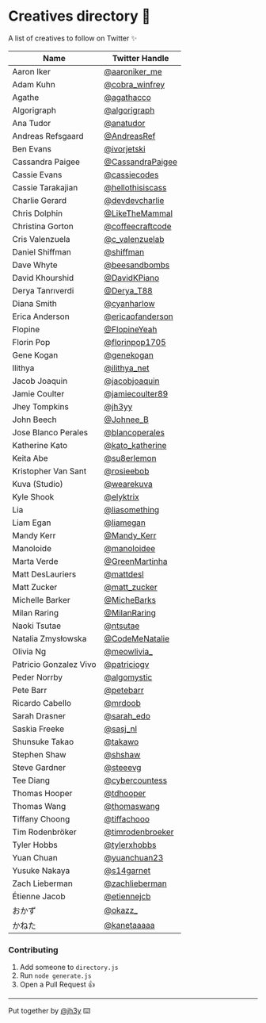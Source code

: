 
# Creatives directory 📖

A list of creatives to follow on Twitter ✨

| Name  | Twitter Handle |
| ------| -------------- |
|Aaron Iker|[@aaroniker_me](https://twitter.com/@aaroniker_me)|
|Adam Kuhn|[@cobra_winfrey](https://twitter.com/@cobra_winfrey)|
|Agathe|[@agathacco](https://twitter.com/@agathacco)|
|Algorigraph|[@algorigraph](https://twitter.com/@algorigraph)|
|Ana Tudor|[@anatudor](https://twitter.com/@anatudor)|
|Andreas Refsgaard|[@AndreasRef](https://twitter.com/@AndreasRef)|
|Ben Evans|[@ivorjetski](https://twitter.com/@ivorjetski)|
|Cassandra Paigee|[@CassandraPaigee](https://twitter.com/@CassandraPaigee)|
|Cassie Evans|[@cassiecodes](https://twitter.com/@cassiecodes)|
|Cassie Tarakajian|[@hellothisiscass](https://twitter.com/@hellothisiscass)|
|Charlie Gerard|[@devdevcharlie](https://twitter.com/@devdevcharlie)|
|Chris Dolphin|[@LikeTheMammal](https://twitter.com/@LikeTheMammal)|
|Christina Gorton|[@coffeecraftcode](https://twitter.com/@coffeecraftcode)|
|Cris Valenzuela|[@c_valenzuelab](https://twitter.com/@c_valenzuelab)|
|Daniel Shiffman|[@shiffman](https://twitter.com/@shiffman)|
|Dave Whyte|[@beesandbombs](https://twitter.com/@beesandbombs)|
|David Khourshid|[@DavidKPiano](https://twitter.com/@DavidKPiano)|
|Derya Tanrıverdi|[@Derya_T88](https://twitter.com/@Derya_T88)|
|Diana Smith|[@cyanharlow](https://twitter.com/@cyanharlow)|
|Erica Anderson|[@ericaofanderson](https://twitter.com/@ericaofanderson)|
|Flopine|[@FlopineYeah](https://twitter.com/@FlopineYeah)|
|Florin Pop|[@florinpop1705](https://twitter.com/@florinpop1705)|
|Gene Kogan|[@genekogan](https://twitter.com/@genekogan)|
|Ilithya|[@ilithya_net](https://twitter.com/@ilithya_net)|
|Jacob Joaquin|[@jacobjoaquin](https://twitter.com/@jacobjoaquin)|
|Jamie Coulter|[@jamiecoulter89](https://twitter.com/@jamiecoulter89)|
|Jhey Tompkins|[@jh3yy](https://twitter.com/@jh3yy)|
|John Beech|[@Johnee_B](https://twitter.com/@Johnee_B)|
|Jose Blanco Perales|[@blancoperales](https://twitter.com/@blancoperales)|
|Katherine Kato|[@kato_katherine](https://twitter.com/@kato_katherine)|
|Keita Abe|[@su8erlemon](https://twitter.com/@su8erlemon)|
|Kristopher Van Sant|[@rosieebob](https://twitter.com/@rosieebob)|
|Kuva (Studio)|[@wearekuva](https://twitter.com/@wearekuva)|
|Kyle Shook|[@elyktrix](https://twitter.com/@elyktrix)|
|Lia|[@liasomething](https://twitter.com/@liasomething)|
|Liam Egan|[@liamegan](https://twitter.com/@liamegan)|
|Mandy Kerr|[@Mandy_Kerr](https://twitter.com/@Mandy_Kerr)|
|Manoloide|[@manoloidee](https://twitter.com/@manoloidee)|
|Marta Verde|[@GreenMartinha](https://twitter.com/@GreenMartinha)|
|Matt DesLauriers|[@mattdesl](https://twitter.com/@mattdesl)|
|Matt Zucker|[@matt_zucker](https://twitter.com/@matt_zucker)|
|Michelle Barker|[@MicheBarks](https://twitter.com/@MicheBarks)|
|Milan Raring|[@MilanRaring](https://twitter.com/@MilanRaring)|
|Naoki Tsutae|[@ntsutae](https://twitter.com/@ntsutae)|
|Natalia Zmysłowska|[@CodeMeNatalie](https://twitter.com/@CodeMeNatalie)|
|Olivia Ng|[@meowlivia_](https://twitter.com/@meowlivia_)|
|Patricio Gonzalez Vivo|[@patriciogv](https://twitter.com/@patriciogv)|
|Peder Norrby|[@algomystic](https://twitter.com/@algomystic)|
|Pete Barr|[@petebarr](https://twitter.com/@petebarr)|
|Ricardo Cabello|[@mrdoob](https://twitter.com/@mrdoob)|
|Sarah Drasner|[@sarah_edo](https://twitter.com/@sarah_edo)|
|Saskia Freeke|[@sasj_nl](https://twitter.com/@sasj_nl)|
|Shunsuke Takao|[@takawo](https://twitter.com/@takawo)|
|Stephen Shaw|[@shshaw](https://twitter.com/@shshaw)|
|Steve Gardner|[@steeevg](https://twitter.com/@steeevg)|
|Tee Diang|[@cybercountess](https://twitter.com/@cybercountess)|
|Thomas Hooper|[@tdhooper](https://twitter.com/@tdhooper)|
|Thomas Wang|[@thomaswang](https://twitter.com/@thomaswang)|
|Tiffany Choong|[@tiffachooo](https://twitter.com/@tiffachooo)|
|Tim Rodenbröker|[@timrodenbroeker](https://twitter.com/@timrodenbroeker)|
|Tyler Hobbs|[@tylerxhobbs](https://twitter.com/@tylerxhobbs)|
|Yuan Chuan|[@yuanchuan23](https://twitter.com/@yuanchuan23)|
|Yusuke Nakaya|[@s14garnet](https://twitter.com/@s14garnet)|
|Zach Lieberman|[@zachlieberman](https://twitter.com/@zachlieberman)|
|Étienne Jacob|[@etiennejcb](https://twitter.com/@etiennejcb)|
|おかず|[@okazz_](https://twitter.com/@okazz_)|
|かねた|[@kanetaaaaa](https://twitter.com/@kanetaaaaa)|

### Contributing
1. Add someone to `directory.js`
2. Run `node generate.js`
3. Open a Pull Request 👍

------------------------

Put together by [@jh3y](https://jhey.dev) ⌨️

